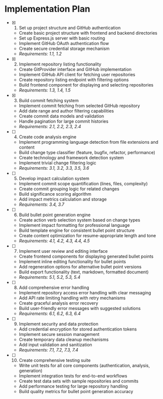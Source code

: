 # Implementation Plan

- [x] 1. Set up project structure and GitHub authentication
  - Create basic project structure with frontend and backend directories
  - Set up Express.js server with basic routing
  - Implement GitHub OAuth authentication flow
  - Create secure credential storage mechanism
  - _Requirements: 1.1, 1.2_

- [x] 2. Implement repository listing functionality
  - Create GitProvider interface and GitHub implementation
  - Implement GitHub API client for fetching user repositories
  - Create repository listing endpoint with filtering options
  - Build frontend component for displaying and selecting repositories
  - _Requirements: 1.3, 1.4, 1.5_

- [x] 3. Build commit fetching system
  - Implement commit fetching from selected GitHub repository
  - Add date range and author filtering capabilities
  - Create commit data models and validation
  - Handle pagination for large commit histories
  - _Requirements: 2.1, 2.2, 2.3, 2.4_

- [ ] 4. Create code analysis engine
  - Implement programming language detection from file extensions and content
  - Build change type classifier (feature, bugfix, refactor, performance)
  - Create technology and framework detection system
  - Implement trivial change filtering logic
  - _Requirements: 3.1, 3.2, 3.3, 3.5, 3.6_

- [ ] 5. Develop impact calculation system
  - Implement commit scope quantification (lines, files, complexity)
  - Create commit grouping logic for related changes
  - Build significance scoring algorithm
  - Add impact metrics calculation and storage
  - _Requirements: 3.4, 3.7_

- [ ] 6. Build bullet point generation engine
  - Create action verb selection system based on change types
  - Implement impact formatting for professional language
  - Build template engine for consistent bullet point structure
  - Create content optimization for resume-appropriate length and tone
  - _Requirements: 4.1, 4.2, 4.3, 4.4, 4.5_

- [ ] 7. Implement user review and editing interface
  - Create frontend components for displaying generated bullet points
  - Implement inline editing functionality for bullet points
  - Add regeneration options for alternative bullet point versions
  - Build export functionality (text, markdown, formatted document)
  - _Requirements: 5.1, 5.2, 5.3, 5.4_

- [ ] 8. Add comprehensive error handling
  - Implement repository access error handling with clear messaging
  - Add API rate limiting handling with retry mechanisms
  - Create graceful analysis error recovery
  - Build user-friendly error messages with suggested solutions
  - _Requirements: 6.1, 6.2, 6.3, 6.4_

- [ ] 9. Implement security and data protection
  - Add credential encryption for stored authentication tokens
  - Implement secure session management
  - Create temporary data cleanup mechanisms
  - Add input validation and sanitization
  - _Requirements: 7.1, 7.2, 7.3, 7.4_

- [ ] 10. Create comprehensive testing suite
  - Write unit tests for all core components (authentication, analysis, generation)
  - Implement integration tests for end-to-end workflows
  - Create test data sets with sample repositories and commits
  - Add performance testing for large repository handling
  - Build quality metrics for bullet point generation accuracy